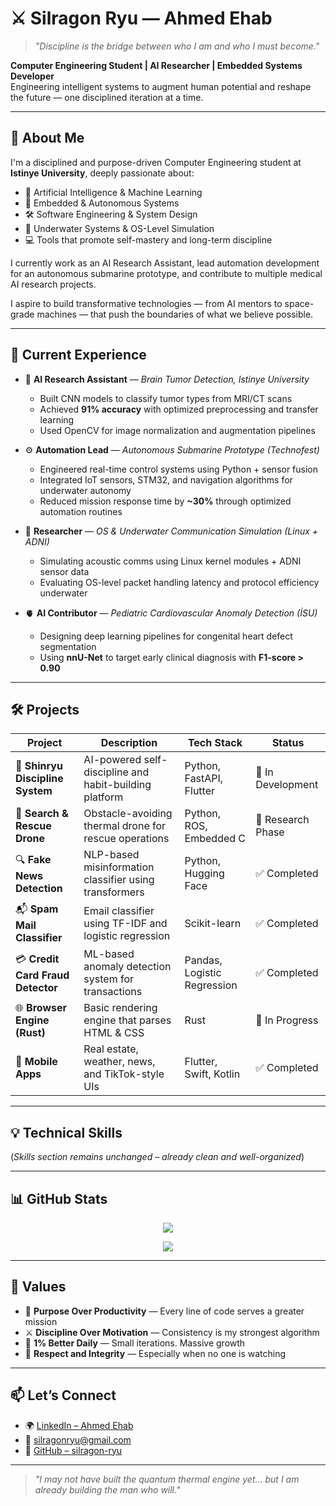 # ⚔️ Silragon Ryu — Ahmed Ehab

> *"Discipline is the bridge between who I am and who I must become."*

**Computer Engineering Student | AI Researcher | Embedded Systems Developer**  
Engineering intelligent systems to augment human potential and reshape the future — one disciplined iteration at a time.

---



## 👤 About Me

I'm a disciplined and purpose-driven Computer Engineering student at **Istinye University**, deeply passionate about:

- 🧠 Artificial Intelligence & Machine Learning  
- 🔧 Embedded & Autonomous Systems  
- 🛠 Software Engineering & System Design  
- 🌊 Underwater Systems & OS-Level Simulation  
- 💻 Tools that promote self-mastery and long-term discipline

I currently work as an AI Research Assistant, lead automation development for an autonomous submarine prototype, and contribute to multiple medical AI research projects.

I aspire to build transformative technologies — from AI mentors to space-grade machines — that push the boundaries of what we believe possible.

---

## 🚀 Current Experience

- 🧠 **AI Research Assistant** — *Brain Tumor Detection, Istinye University*  
  - Built CNN models to classify tumor types from MRI/CT scans  
  - Achieved **91% accuracy** with optimized preprocessing and transfer learning  
  - Used OpenCV for image normalization and augmentation pipelines

- ⚙️ **Automation Lead** — *Autonomous Submarine Prototype (Technofest)*  
  - Engineered real-time control systems using Python + sensor fusion  
  - Integrated IoT sensors, STM32, and navigation algorithms for underwater autonomy  
  - Reduced mission response time by **~30%** through optimized automation routines

- 🌊 **Researcher** — *OS & Underwater Communication Simulation (Linux + ADNI)*  
  - Simulating acoustic comms using Linux kernel modules + ADNI sensor data  
  - Evaluating OS-level packet handling latency and protocol efficiency underwater

- 🫀 **AI Contributor** — *Pediatric Cardiovascular Anomaly Detection (İSU)*  
  - Designing deep learning pipelines for congenital heart defect segmentation  
  - Using **nnU-Net** to target early clinical diagnosis with **F1-score > 0.90**

---

## 🛠️ Projects

| Project | Description | Tech Stack | Status |
|--------|-------------|------------|--------|
| 🧘 **Shinryu Discipline System** | AI-powered self-discipline and habit-building platform | Python, FastAPI, Flutter | 🚧 In Development |
| 📡 **Search & Rescue Drone** | Obstacle-avoiding thermal drone for rescue operations | Python, ROS, Embedded C | 🧠 Research Phase |
| 🔍 **Fake News Detection** | NLP-based misinformation classifier using transformers | Python, Hugging Face | ✅ Completed |
| 📬 **Spam Mail Classifier** | Email classifier using TF-IDF and logistic regression | Scikit-learn | ✅ Completed |
| 💳 **Credit Card Fraud Detector** | ML-based anomaly detection system for transactions | Pandas, Logistic Regression | ✅ Completed |
| 🌐 **Browser Engine (Rust)** | Basic rendering engine that parses HTML & CSS | Rust | 🚧 In Progress |
| 📱 **Mobile Apps** | Real estate, weather, news, and TikTok-style UIs | Flutter, Swift, Kotlin | ✅ Completed |

---

## 💡 Technical Skills

(*Skills section remains unchanged – already clean and well-organized*)

---

## 📊 GitHub Stats

<p align="center">
  <img src="https://github-readme-stats.vercel.app/api?username=silragon-ryu&show_icons=true&theme=tokyonight" />
</p>
<p align="center">
  <img src="https://github-readme-stats.vercel.app/api/top-langs/?username=silragon-ryu&layout=compact&theme=tokyonight" />
</p>

---

## 🧭 Values

- 🎯 **Purpose Over Productivity** — Every line of code serves a greater mission  
- ⚔️ **Discipline Over Motivation** — Consistency is my strongest algorithm  
- 🌱 **1% Better Daily** — Small iterations. Massive growth  
- 🤝 **Respect and Integrity** — Especially when no one is watching

---

## 📫 Let’s Connect

- 🌍 [LinkedIn – Ahmed Ehab](https://linkedin.com/in/ahmed-ehab-992920344)  
- 💌 silragonryu@gmail.com  
- 🧠 [GitHub – silragon-ryu](https://github.com/silragon-ryu)

---

> *"I may not have built the quantum thermal engine yet... but I am already building the man who will."*

